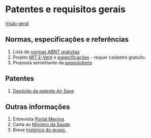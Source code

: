 # Patentes e requisitos gerais

[Visão geral](AirSaveBRETECH_Release300320rev2.pdf)

## Normas, especificações e referências

1. Lista de [normas ABNT gratuitas](normas.md)
1. Projeto [MIT E-Vent](https://e-vent.mit.edu/) e [especificações](https://e-vent.mit.edu/clinical/key-ventilation-specifications/) - requer cadastro gratuito.
1. Proposta semelhante da [popsolutions](https://www.popsolutions.co/en_US/openventilator)

## Patentes

1. [Depósito da patente Air Save](Deposito_Respirador.pdf)

## Outras informações

1. Entrevista [Portal Menina](https://portalmenina.com.br/balneario-camboriu/2020/04/01/entrevista-brasileiros-desenvolvem-respirador-de-baixo-custo-para-covid-19/).
1. Carta ao [Ministro da Saúde](Gabinete_do_Ministro_Dr_Mandetta.pdf).
1. Breve [histórico do grupo.](historico.pdf)
